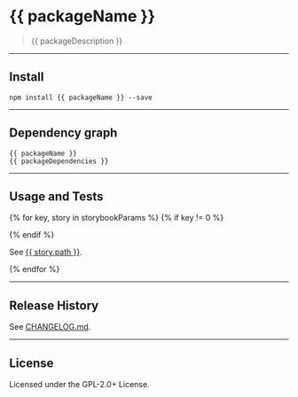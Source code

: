 # {{ packageName }}

> {{ packageDescription }}

--------------------------------------------------------------------------------

## Install

```shell
npm install {{ packageName }} --save
```

--------------------------------------------------------------------------------

## Dependency graph

```shell
{{ packageName }}
{{ packageDependencies }}
```

--------------------------------------------------------------------------------

## Usage and Tests

{% for key, story in storybookParams %}
{% if key != 0 %}

{% endif %}
<!-- markdownlint-disable MD034 -->
See [{{ story.path }}](https://storybook-ripple-master.lagoon.vicsdp.amazee.io/{{story.params}}).
<!-- markdownlint-enable MD034 -->
{% endfor %}

--------------------------------------------------------------------------------

## Release History

See [CHANGELOG.md](./CHANGELOG.md).

--------------------------------------------------------------------------------

## License

Licensed under the GPL-2.0+ License.
